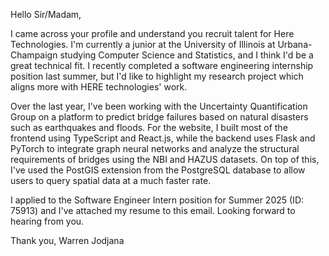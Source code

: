 Hello Sir/Madam,

I came across your profile and understand you recruit talent for Here Technologies. I'm currently a junior at the University of Illinois at Urbana-Champaign studying Computer Science and Statistics, and I think I'd be a great technical fit. I recently completed a software engineering internship position last summer, but I'd like to highlight my research project which aligns more with HERE technologies' work.

Over the last year, I've been working with the Uncertainty Quantification Group on a platform to predict bridge failures based on natural disasters such as earthquakes and floods. For the website, I built most of the frontend using TypeScript and React.js, while the backend uses Flask and PyTorch to integrate graph neural networks and analyze the structural requirements of bridges using the NBI and HAZUS datasets. On top of this, I've used the PostGIS extension from the PostgreSQL database to allow users to query spatial data at a much faster rate.

I applied to the Software Engineer Intern position for Summer 2025 (ID: 75913) and I've attached my resume to this email. Looking forward to hearing from you.

Thank you, 
Warren Jodjana